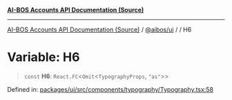 [**AI-BOS Accounts API Documentation (Source)**](../../../README.md)

***

[AI-BOS Accounts API Documentation (Source)](../../../README.md) / [@aibos/ui](../README.md) / [](../README.md) / H6

# Variable: H6

> `const` **H6**: `React.FC`\<`Omit`\<`TypographyProps`, `"as"`\>\>

Defined in: [packages/ui/src/components/typography/Typography.tsx:58](https://github.com/pohlai88/accounts/blob/48103fb36d28b2b9bfb33472b6de2f719773cde9/packages/ui/src/components/typography/Typography.tsx#L58)
